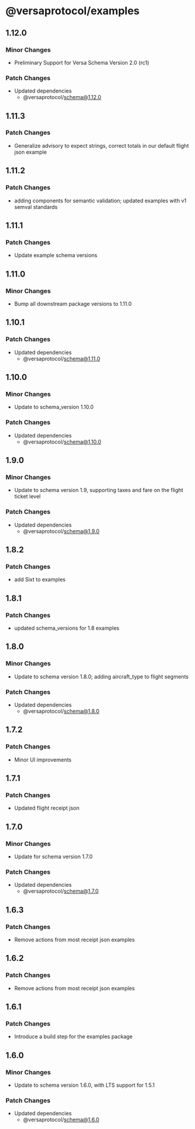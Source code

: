 # @versaprotocol/examples

## 1.12.0

### Minor Changes

- Preliminary Support for Versa Schema Version 2.0 (rc1)

### Patch Changes

- Updated dependencies
  - @versaprotocol/schema@1.12.0

## 1.11.3

### Patch Changes

- Generalize advisory to expect strings, correct totals in our default flight json example

## 1.11.2

### Patch Changes

- adding components for semantic validation; updated examples with v1 semval standards

## 1.11.1

### Patch Changes

- Update example schema versions

## 1.11.0

### Minor Changes

- Bump all downstream package versions to 1.11.0

## 1.10.1

### Patch Changes

- Updated dependencies
  - @versaprotocol/schema@1.11.0

## 1.10.0

### Minor Changes

- Update to schema_version 1.10.0

### Patch Changes

- Updated dependencies
  - @versaprotocol/schema@1.10.0

## 1.9.0

### Minor Changes

- Update to schema version 1.9, supporting taxes and fare on the flight ticket level

### Patch Changes

- Updated dependencies
  - @versaprotocol/schema@1.9.0

## 1.8.2

### Patch Changes

- add Sixt to examples

## 1.8.1

### Patch Changes

- updated schema_versions for 1.8 examples

## 1.8.0

### Minor Changes

- Update to schema version 1.8.0; adding aircraft_type to flight segments

### Patch Changes

- Updated dependencies
  - @versaprotocol/schema@1.8.0

## 1.7.2

### Patch Changes

- Minor UI improvements

## 1.7.1

### Patch Changes

- Updated flight receipt json

## 1.7.0

### Minor Changes

- Update for schema version 1.7.0

### Patch Changes

- Updated dependencies
  - @versaprotocol/schema@1.7.0

## 1.6.3

### Patch Changes

- Remove actions from most receipt json examples

## 1.6.2

### Patch Changes

- Remove actions from most receipt json examples

## 1.6.1

### Patch Changes

- Introduce a build step for the examples package

## 1.6.0

### Minor Changes

- Update to schema version 1.6.0, with LTS support for 1.5.1

### Patch Changes

- Updated dependencies
  - @versaprotocol/schema@1.6.0
